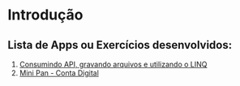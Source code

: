 # Introdução



## Lista de Apps ou Exercícios desenvolvidos:
1. [Consumindo API, gravando arquivos e utilizando o LINQ](./ScreenSound/README.md)
2. [Mini Pan - Conta Digital](./mini-pan-digital/README.md)



